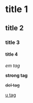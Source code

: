 # title 1

## title 2

### title 3

#### title 4

<em> em tag </em>

<strong> strong tag </strong>

<del> del tag </del>

<u> u tag </u>

<ol>
